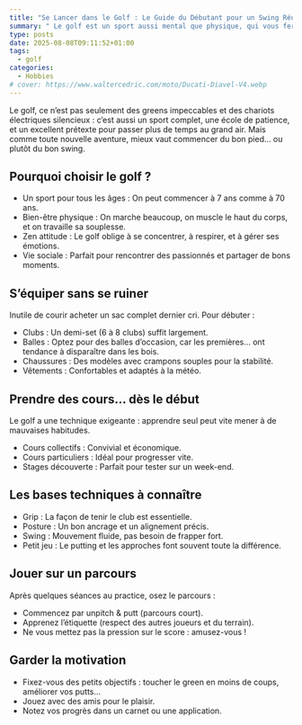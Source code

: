 ```yaml
---
title: "Se Lancer dans le Golf : Le Guide du Débutant pour un Swing Réussi"
summary: " Le golf est un sport aussi mental que physique, qui vous fera progresser à votre rythme. Avec un peu de technique, un matériel adapté et beaucoup de plaisir, vous serez vite accro à ce mélange unique de concentration et de détente."
type: posts
date: 2025-08-08T09:11:52+01:00
tags:
  - golf
categories:
  - Hobbies
# cover: https://www.waltercedric.com/moto/Ducati-Diavel-V4.webp
---
```

Le golf, ce n’est pas seulement des greens impeccables et des chariots électriques silencieux : c’est aussi un sport complet, une école de patience, et un excellent prétexte pour passer plus de temps au grand air. Mais comme toute nouvelle aventure, mieux vaut commencer du bon pied… ou plutôt du bon swing.

## Pourquoi choisir le golf ?

* Un sport pour tous les âges : On peut commencer à 7 ans comme à 70 ans.
* Bien-être physique : On marche beaucoup, on muscle le haut du corps, et on travaille sa souplesse.
* Zen attitude : Le golf oblige à se concentrer, à respirer, et à gérer ses émotions.
* Vie sociale : Parfait pour rencontrer des passionnés et partager de bons moments.


## S’équiper sans se ruiner

Inutile de courir acheter un sac complet dernier cri. Pour débuter :

* Clubs : Un demi-set (6 à 8 clubs) suffit largement.
* Balles : Optez pour des balles d’occasion, car les premières… ont tendance à disparaître dans les bois.
* Chaussures : Des modèles avec crampons souples pour la stabilité.
* Vêtements : Confortables et adaptés à la météo.

## Prendre des cours… dès le début

Le golf a une technique exigeante : apprendre seul peut vite mener à de mauvaises habitudes.

* Cours collectifs : Convivial et économique.
* Cours particuliers : Idéal pour progresser vite.
* Stages découverte : Parfait pour tester sur un week-end.

## Les bases techniques à connaître

* Grip : La façon de tenir le club est essentielle.
* Posture : Un bon ancrage et un alignement précis.
* Swing : Mouvement fluide, pas besoin de frapper fort.
* Petit jeu : Le putting et les approches font souvent toute la différence.

## Jouer sur un parcours

Après quelques séances au practice, osez le parcours :

* Commencez par unpitch & putt (parcours court).
* Apprenez l’étiquette (respect des autres joueurs et du terrain).
* Ne vous mettez pas la pression sur le score : amusez-vous !

## Garder la motivation

* Fixez-vous des petits objectifs : toucher le green en moins de coups, améliorer vos putts…
* Jouez avec des amis pour le plaisir.
* Notez vos progrès dans un carnet ou une application.

